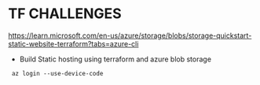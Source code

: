# TF CHALLENGES

https://learn.microsoft.com/en-us/azure/storage/blobs/storage-quickstart-static-website-terraform?tabs=azure-cli

- Build Static hosting using terraform and azure blob storage

```
 az login --use-device-code
```
